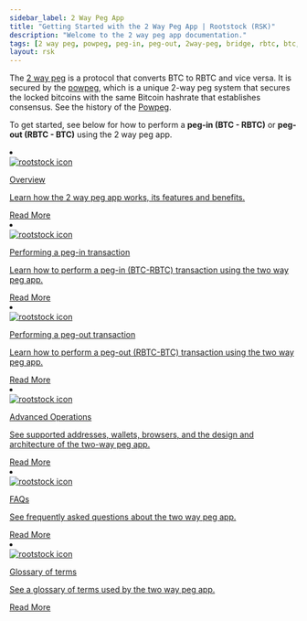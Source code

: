 ```yaml
---
sidebar_label: 2 Way Peg App
title: "Getting Started with the 2 Way Peg App | Rootstock (RSK)"
description: "Welcome to the 2 way peg app documentation."
tags: [2 way peg, powpeg, peg-in, peg-out, 2way-peg, bridge, rbtc, btc, rootstock, testnet, mainnet, guide, setup, integrate, use]
layout: rsk
---
```


The [2 way peg](https://app.2wp.rootstock.io/) is a protocol that converts BTC to RBTC and vice versa. It is secured by the [powpeg](/rsk/architecture/powpeg/), which is a unique 2-way peg system that secures the locked bitcoins with the same Bitcoin hashrate that establishes consensus. See the history of the [Powpeg](/rsk/architecture/powpeg/).

To get started, see below for how to perform a **peg-in (BTC - RBTC)** or **peg-out (RBTC - BTC)** using the 2 way peg app.

<div class="row features-list">
    <li class="col-xl-6 col-md-6">
        <div class="feature-card">
          <a href="/guides/two-way-peg-app/overview/">
            <div class="icon rif h-100">
                <div class="icon-cont text-center my-auto">
                    <img src="/img/guides/two-way-peg-app/logo.svg" alt="rootstock icon"/>
                </div>
            </div>
         </a>
        <div class="content">
            <a href="/guides/two-way-peg-app/overview/">
                <div class="content-container">
                    <p class="card-title rsk_green">Overview</p>
                    <p class="card-title rsk_green">Learn how the 2 way peg app works, its features and benefits.</p>
                </div>
            </a>
        <div class="btn-container">
            <span></span>
                <a class="green" href="/guides/two-way-peg-app/overview/">Read More</a>
             </div>
            </div>
        </div>
    </li>
    <li class="col-xl-6 col-md-6">
        <div class="feature-card  pegin">
          <a href="/guides/two-way-peg-app/pegin/">
            <div class="icon rif h-100">
                <div class="icon-cont text-center my-auto">
                    <img src="/img/guides/two-way-peg-app/logo.svg" alt="rootstock icon"/>
                </div>
            </div>
         </a>
        <div class="content">
            <a href="/guides/two-way-peg-app/pegin/">
                <div class="content-container">
                    <p class="card-title rsk_green">Performing a peg-in transaction</p>
                    <p class="card-title rsk_green">Learn how to perform a peg-in (BTC-RBTC) transaction using the two way peg app.</p>
                </div>
            </a>
        <div class="btn-container">
            <span></span>
                <a class="green" href="/guides/two-way-peg-app/pegin/">Read More</a>
             </div>
            </div>
        </div>
    </li>
    <li class="col-xl-6 col-md-6">
        <div class="feature-card pegout">
          <a href="/guides/two-way-peg-app/pegout/">
            <div class="icon rif h-100">
                <div class="icon-cont text-center my-auto">
                    <img src="/img/guides/two-way-peg-app/logo.svg" alt="rootstock icon"/>
                </div>
            </div>
         </a>
        <div class="content">
            <a href="/guides/two-way-peg-app/pegout/">
                <div class="content-container">
                    <p class="card-title rsk_green">Performing a peg-out transaction</p>
                    <p class="card-title rsk_green">Learn how to perform a peg-out (RBTC-BTC) transaction using the two way peg app.</p>
                </div>
            </a>
        <div class="btn-container">
            <span></span>
                <a class="green" href="/guides/two-way-peg-app/pegout/">Read More</a>
             </div>
            </div>
    </div>
    </li>
    <li class="col-xl-6 col-md-6">
        <div class="feature-card">
          <a href="/guides/two-way-peg-app/advanced-operations/">
            <div class="icon rif h-100">
                <div class="icon-cont text-center my-auto">
                    <img src="/img/guides/two-way-peg-app/logo.svg" alt="rootstock icon"/>
                </div>
            </div>
         </a>
        <div class="content">
            <a href="/guides/two-way-peg-app/advanced-operations/">
                <div class="content-container">
                    <p class="card-title rsk_green">Advanced Operations</p>
                    <p class="card-title rsk_green">See supported addresses, wallets, browsers, and the design and architecture of the two-way peg app.</p>
                </div>
            </a>
        <div class="btn-container">
            <span></span>
                <a class="green" href="/guides/two-way-peg-app/advanced-operations/">Read More</a>
             </div>
            </div>
    </div>
    </li>
    <li class="col-xl-6 col-md-6">
        <div class="feature-card">
          <a href="/guides/two-way-peg-app/faqs/">
            <div class="icon rif h-100">
                <div class="icon-cont text-center my-auto">
                    <img src="/img/guides/two-way-peg-app/logo.svg" alt="rootstock icon"/>
                </div>
            </div>
         </a>
        <div class="content">
            <a href="/guides/two-way-peg-app/faqs/">
                <div class="content-container">
                    <p class="card-title rsk_green">FAQs</p>
                    <p class="card-title rsk_green">See frequently asked questions about the two way peg app.</p>
                </div>
            </a>
        <div class="btn-container">
            <span></span>
                <a class="green" href="/guides/two-way-peg-app/faqs/">Read More</a>
             </div>
            </div>
    </div>
    </li>
    <li class="col-xl-6 col-md-6">
        <div class="feature-card">
          <a href="/guides/two-way-peg-app/glossary/">
            <div class="icon rif h-100">
                <div class="icon-cont text-center my-auto">
                    <img src="/img/guides/two-way-peg-app/logo.svg" alt="rootstock icon"/>
                </div>
            </div>
         </a>
        <div class="content">
            <a href="/guides/two-way-peg-app/glossary/">
                <div class="content-container">
                    <p class="card-title rsk_green">Glossary of terms</p>
                    <p class="card-title rsk_green">See a glossary of terms used by the two way peg app.</p>
                </div>
            </a>
        <div class="btn-container">
            <span></span>
                <a class="green" href="/guides/two-way-peg-app/glossary/">Read More</a>
             </div>
            </div>
    </div>
    </li>
</div>